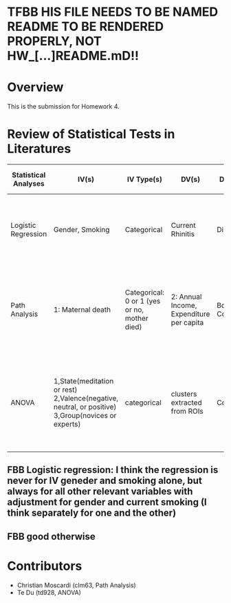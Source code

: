 # TFBB HIS FILE NEEDS TO BE NAMED README TO BE RENDERED PROPERLY, NOT HW_[...]README.mD!!

# Overview
This is the submission for Homework 4. 

# Review of Statistical Tests in Literatures

|Statistical Analyses | IV(s) | IV Type(s) | DV(s) | DV Type(s)| Control Var | Control Var Type | Question to be Answered | H0 | alpha | Link |
|-----------------------|-------|------------|-------|-----------|-------------|------------------|-------------------------|----|-------|--------|
|Logistic Regression | Gender, Smoking| Categorical | Current Rhinitis | Dichotomous | Not Applicatble to Logistic Regression | N.A. | Do gender and smoking have an impact on rhinitis infection? | there is no correlation between current rhinitis, gender, and smoking | 0.05 | [link](http://journals.plos.org/plosone/article?id=10.1371/journal.pone.0094731#pone-0094731-t006)|
|Path Analysis|1: Maternal death|Categorical: 0 or 1 (yes or no, mother died)|2: Annual Income, Expenditure per capita|Both Continuous|Control for mother's age, baseline income, baseline expenditure (source: fig. 4)|Age: ordinal. Baselines: continuous.|Does maternal death increase poverty? (source: conclusion)|Maternal death has no or positive increase on income and expenditure over a 12-month timespan.|10%, 5%, and 1% examined (see fig. 5), but nothing set in advance|[link](http://journals.plos.org/plosone/article?id=10.1371/journal.pone.0134756)|
| ANOVA               | 1,State(meditation or rest) 2,Valence(negative, neutral, or positive) 3,Group(novices or experts)     | categorical | clusters extracted from ROIs |Continuous| NA | NA | whether the brain activities levels are different signficantly across the State, Valence and Group | the brain activities level (the clusters volumes) are the same with varying State, Valence, and Group | alpha = 0.05| [link](http://journals.plos.org/plosone/article?id=10.1371/journal.pone.0001897) |

## FBB Logistic regression: I think the regression is never for IV geneder and smoking alone, but always for all other relevant variables with adjustment for gender and current smoking (I think separately for one and the other)

## FBB good otherwise

# Contributors
- Christian Moscardi (clm63, Path Analysis)
- Te Du (td928, ANOVA)
